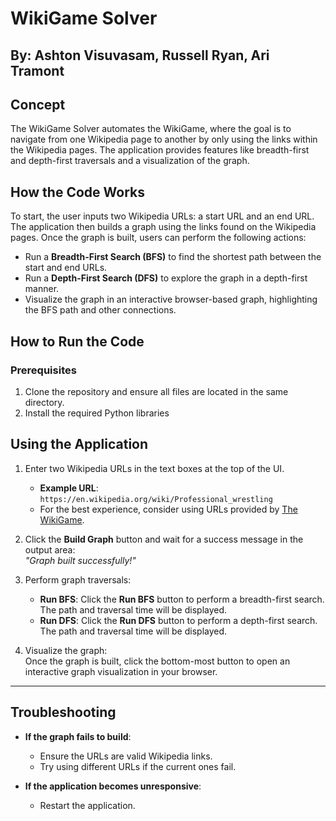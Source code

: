 # WikiGame Solver

## By: Ashton Visuvasam, Russell Ryan, Ari Tramont

## Concept
The WikiGame Solver automates the WikiGame, where the goal is to navigate from one Wikipedia page to another by only using the links within the Wikipedia pages. The application provides features like breadth-first and depth-first traversals and a visualization of the graph.

## How the Code Works
To start, the user inputs two Wikipedia URLs: a start URL and an end URL. The application then builds a graph using the links found on the Wikipedia pages. Once the graph is built, users can perform the following actions:
- Run a **Breadth-First Search (BFS)** to find the shortest path between the start and end URLs.
- Run a **Depth-First Search (DFS)** to explore the graph in a depth-first manner.
- Visualize the graph in an interactive browser-based graph, highlighting the BFS path and other connections.

## How to Run the Code

### Prerequisites
1. Clone the repository and ensure all files are located in the same directory.
2. Install the required Python libraries

## Using the Application

1. Enter two Wikipedia URLs in the text boxes at the top of the UI.  
   - **Example URL**: `https://en.wikipedia.org/wiki/Professional_wrestling`
   - For the best experience, consider using URLs provided by [The WikiGame](https://www.thewikigame.com/group).

2. Click the **Build Graph** button and wait for a success message in the output area:  
   _"Graph built successfully!"_

3. Perform graph traversals:
   - **Run BFS**: Click the **Run BFS** button to perform a breadth-first search. The path and traversal time will be displayed.
   - **Run DFS**: Click the **Run DFS** button to perform a depth-first search. The path and traversal time will be displayed.

4. Visualize the graph:  
   Once the graph is built, click the bottom-most button to open an interactive graph visualization in your browser.

---

## Troubleshooting

- **If the graph fails to build**:
  - Ensure the URLs are valid Wikipedia links.
  - Try using different URLs if the current ones fail.

- **If the application becomes unresponsive**:
  - Restart the application.


